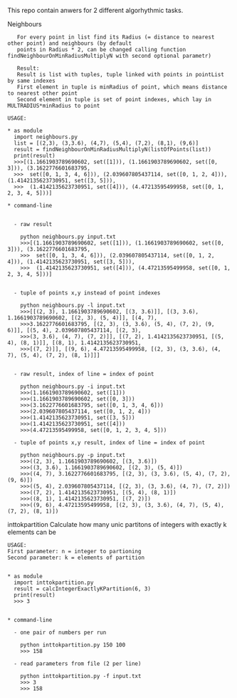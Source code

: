This repo contain anwers for 2 different algorhythmic tasks.


Neighbours

       For every point in list find its Radius (= distance to nearest other point) and neighbours (by default
       points in Radius * 2, can be changed calling function findNeighbourOnMinRadiusMultiplyN with second optional parametr)
     
       Result:
       Result is list with tuples, tuple linked with points in pointList by same indexes
       First element in tuple is minRadius of point, which means distance to nearest other point
       Second element in tuple is set of point indexes, which lay in MULTRADIUS*minRadius to point
   
    USAGE:
  
    * as module
      import neighbours.py
      list = [(2,3), (3,3.6), (4,7), (5,4), (7,2), (8,1), (9,6)]
      result = findNeighbourOnMinRadiusMultiplyN(listOfPoints(list))
      print(result)
      >>>[(1.1661903789690602, set([1])), (1.1661903789690602, set([0, 3])), (3.1622776601683795, 
      >>>  set([0, 1, 3, 4, 6])), (2.039607805437114, set([0, 1, 2, 4])), (1.4142135623730951, set([3, 5])), 
      >>>  (1.4142135623730951, set([4])), (4.47213595499958, set([0, 1, 2, 3, 4, 5]))]
  
    * command-line
    
    
      - raw result
      
        python neighbours.py input.txt
        >>>[(1.1661903789690602, set([1])), (1.1661903789690602, set([0, 3])), (3.1622776601683795, 
        >>>  set([0, 1, 3, 4, 6])), (2.039607805437114, set([0, 1, 2, 4])), (1.4142135623730951, set([3, 5])), 
        >>>  (1.4142135623730951, set([4])), (4.47213595499958, set([0, 1, 2, 3, 4, 5]))]
    
    
      - tuple of points x,y instead of point indexes
      
        python neighbours.py -l input.txt
        >>>[[(2, 3), 1.1661903789690602, [(3, 3.6)]], [(3, 3.6), 1.1661903789690602, [(2, 3), (5, 4)]], [(4, 7), 
        >>>3.1622776601683795, [(2, 3), (3, 3.6), (5, 4), (7, 2), (9, 6)]], [(5, 4), 2.039607805437114, [(2, 3), 
        >>>(3, 3.6), (4, 7), (7, 2)]], [(7, 2), 1.4142135623730951, [(5, 4), (8, 1)]], [(8, 1), 1.4142135623730951, 
        >>>[(7, 2)]], [(9, 6), 4.47213595499958, [(2, 3), (3, 3.6), (4, 7), (5, 4), (7, 2), (8, 1)]]]
      
      
      - raw result, index of line = index of point  
      
        python neighbours.py -i input.txt
        >>>(1.1661903789690602, set([1]))
        >>>(1.1661903789690602, set([0, 3]))
        >>>(3.1622776601683795, set([0, 1, 3, 4, 6]))
        >>>(2.039607805437114, set([0, 1, 2, 4]))
        >>>(1.4142135623730951, set([3, 5]))
        >>>(1.4142135623730951, set([4]))
        >>>(4.47213595499958, set([0, 1, 2, 3, 4, 5]))

      - tuple of points x,y result, index of line = index of point
      
        python neighbours.py -p input.txt
        >>>((2, 3), 1.1661903789690602, [(3, 3.6)])
        >>>((3, 3.6), 1.1661903789690602, [(2, 3), (5, 4)])
        >>>((4, 7), 3.1622776601683795, [(2, 3), (3, 3.6), (5, 4), (7, 2), (9, 6)])
        >>>((5, 4), 2.039607805437114, [(2, 3), (3, 3.6), (4, 7), (7, 2)])
        >>>((7, 2), 1.4142135623730951, [(5, 4), (8, 1)])
        >>>((8, 1), 1.4142135623730951, [(7, 2)])
        >>>((9, 6), 4.47213595499958, [(2, 3), (3, 3.6), (4, 7), (5, 4), (7, 2), (8, 1)])

inttokpartition
    Calculate how many unic partitons of integers with exactly k elements can be
  
    USAGE:
    First parameter: n = integer to partioning
    Second parameter: k = elements of partition
    
    
    * as module
      import inttokpartition.py
      result = calcIntegerExactlyKPartition(6, 3)
      print(result)
      >>> 3
      
      
    * command-line
      
      - one pair of numbers per run
        
        python inttokpartition.py 150 100
        >>> 158
  
      - read parameters from file (2 per line)
      
        python inttokpartition.py -f input.txt
        >>> 3
        >>> 158
        
